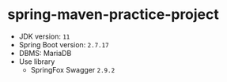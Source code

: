 # spring-maven-practice-project
- JDK version: `11`
- Spring Boot version: `2.7.17`
- DBMS: MariaDB
- Use library
  - SpringFox Swagger `2.9.2`
